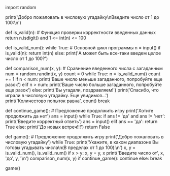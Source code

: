 import random

print('Добро пожаловать в числовую угадайку\nВведите число от 1 до 100:\n')

def is_valid(n): # Функция проверки корректности введенных данных
    return n.isdigit() and 1 <= int(n) <= 100
    
def is_valid_num():
    while True: # Основной цикл программы
        n = input()
        if is_valid(n):
            return int(n)
        else:
            print('А может быть все-таки введем целое число от 1 до 100?')
        
def comparison_num(x, y): # Сравнение введенного числа с загаданным
    num = random.randint(x, y)
    count = 0
    while True:
        n = is_valid_num()
        count += 1
        if n < num:
            print('Ваше число меньше загаданного, попробуйте еще разок')
        elif n > num:
            print('Ваше число больше загаданного, попробуйте еще разок')
        else:
            print('Вы угадали, поздравляем!')
            print('Спасибо, что играли в числовую угадайку. Еще увидимся...')        
            print('Количестово попыток равна', count)
            break
            
def continue_game(): # Предложение продолжить игру
    print('Хотите продолжить да нет')
    ans = input()
    while True:
        if ans != 'да' and ans != 'нет':
            print('Введите корректный ответь')
            ans = input()
        elif ans == 'да':
            return True
        else:
            print('До новых встреч!!!')
            return False
    
def game(): # Предложение продолжить игру
    print('Добро пожаловать в числовую угадайку')
    while True:
        print('Укажите, в каком диапазоне Вы готовы угадывать числа\n(В пределах от 1 до 100):\n')
        x, y = is_valid_num(), is_valid_num()
        if x > y:
            x, y = y, x
        print('Введите число от', x, 'до', y, '\n')
        comparison_num(x, y)
        if continue_game():
            continue
        else:
            break

game()
